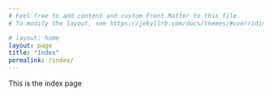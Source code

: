 ```yaml
---
# Feel free to add content and custom Front Matter to this file.
# To modify the layout, see https://jekyllrb.com/docs/themes/#overriding-theme-defaults

# layout: home
layout: page
title: "Index"
permalink: /index/
---
```

This is the index page
